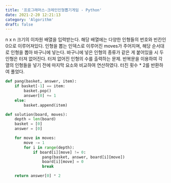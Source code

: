 ```yaml
---
title: '프로그래머스-크레인인형뽑기게임 - Python'
date: 2021-2-20 12:21:13
category: 'Algorithm'
draft: false
---
```

n x n 크기의 이차원 배열을 입력받는다. 해당 배열에는 다양한 인형들의 번호와 빈칸인 0으로 이루어져있다. 인형을 뽑는 인덱스로 이루어진 moves가 주어지며, 해당 순서대로 인형을 뽑아 바구니에 넣는다. 바구니에 넣은 인형의 종류가 같은 게 붙어있을 시 두 인형은 터져 없어진다. 터져 없어진 인형의 수를 출력하는 문제. 반복문을 이용하여 각 열의 인형들을 넣기 전에 마지막 요소와 비교하여 연산하였다. 터진 횟수 * 2를 반환하여 풀었다.
```python
def pang(basket, answer, item):
    if basket[-1] == item:
        basket.pop()
        answer[0] += 1
    else:
        basket.append(item)

def solution(board, moves):
    depth = len(board)
    basket = [0]
    answer = [0]

    for move in moves:
        move -= 1
        for i in range(depth):
            if board[i][move] != 0:
                pang(basket, answer, board[i][move])
                board[i][move] = 0
                break

    return answer[0] * 2

```